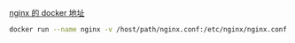 [nginx 的 docker 地址](https://hub.docker.com/_/nginx)

```bash
docker run --name nginx -v /host/path/nginx.conf:/etc/nginx/nginx.conf:ro -d nginx
```









